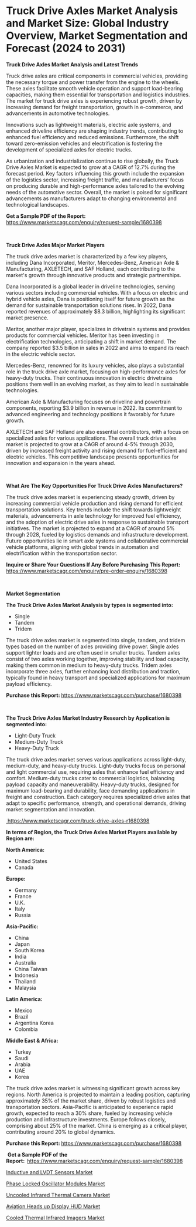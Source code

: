 <p><h1>Truck Drive Axles Market Analysis and Market Size: Global Industry Overview, Market Segmentation and Forecast (2024 to 2031)</h1></p><p><strong>Truck Drive Axles Market Analysis and Latest Trends</strong></p>
<p><p>Truck drive axles are critical components in commercial vehicles, providing the necessary torque and power transfer from the engine to the wheels. These axles facilitate smooth vehicle operation and support load-bearing capacities, making them essential for transportation and logistics industries. The market for truck drive axles is experiencing robust growth, driven by increasing demand for freight transportation, growth in e-commerce, and advancements in automotive technologies. </p><p>Innovations such as lightweight materials, electric axle systems, and enhanced driveline efficiency are shaping industry trends, contributing to enhanced fuel efficiency and reduced emissions. Furthermore, the shift toward zero-emission vehicles and electrification is fostering the development of specialized axles for electric trucks. </p><p>As urbanization and industrialization continue to rise globally, the Truck Drive Axles Market is expected to grow at a CAGR of 12.7% during the forecast period. Key factors influencing this growth include the expansion of the logistics sector, increasing freight traffic, and manufacturers’ focus on producing durable and high-performance axles tailored to the evolving needs of the automotive sector. Overall, the market is poised for significant advancements as manufacturers adapt to changing environmental and technological landscapes.</p></p>
<p><strong>Get a Sample PDF of the Report:&nbsp;</strong> <a href="https://www.marketscagr.com/enquiry/request-sample/1680398?utm_campaign=1573&utm_medium=2&utm_source=Github&utm_content=ia&utm_term=13102024&utm_id=truck-drive-axles">https://www.marketscagr.com/enquiry/request-sample/1680398</a></p>
<p>&nbsp;</p>
<p><strong>Truck Drive Axles Major Market Players</strong></p>
<p><p>The truck drive axles market is characterized by a few key players, including Dana Incorporated, Meritor, Mercedes-Benz, American Axle & Manufacturing, AXLETECH, and SAF Holland, each contributing to the market's growth through innovative products and strategic partnerships.</p><p>Dana Incorporated is a global leader in driveline technologies, serving various sectors including commercial vehicles. With a focus on electric and hybrid vehicle axles, Dana is positioning itself for future growth as the demand for sustainable transportation solutions rises. In 2022, Dana reported revenues of approximately $8.3 billion, highlighting its significant market presence.</p><p>Meritor, another major player, specializes in drivetrain systems and provides products for commercial vehicles. Meritor has been investing in electrification technologies, anticipating a shift in market demand. The company reported $3.5 billion in sales in 2022 and aims to expand its reach in the electric vehicle sector.</p><p>Mercedes-Benz, renowned for its luxury vehicles, also plays a substantial role in the truck drive axle market, focusing on high-performance axles for heavy-duty trucks. Their continuous innovation in electric drivetrains positions them well in an evolving market, as they aim to lead in sustainable technologies.</p><p>American Axle & Manufacturing focuses on driveline and powertrain components, reporting $3.9 billion in revenue in 2022. Its commitment to advanced engineering and technology positions it favorably for future growth.</p><p>AXLETECH and SAF Holland are also essential contributors, with a focus on specialized axles for various applications. The overall truck drive axles market is projected to grow at a CAGR of around 4-5% through 2030, driven by increased freight activity and rising demand for fuel-efficient and electric vehicles. This competitive landscape presents opportunities for innovation and expansion in the years ahead.</p></p>
<p>&nbsp;</p>
<p><strong>What Are The Key Opportunities For Truck Drive Axles Manufacturers?</strong></p>
<p><p>The truck drive axles market is experiencing steady growth, driven by increasing commercial vehicle production and rising demand for efficient transportation solutions. Key trends include the shift towards lightweight materials, advancements in axle technology for improved fuel efficiency, and the adoption of electric drive axles in response to sustainable transport initiatives. The market is projected to expand at a CAGR of around 5% through 2028, fueled by logistics demands and infrastructure development. Future opportunities lie in smart axle systems and collaborative commercial vehicle platforms, aligning with global trends in automation and electrification within the transportation sector.</p></p>
<p><strong>Inquire or Share Your Questions If Any Before Purchasing This Report:</strong> <a href="https://www.marketscagr.com/enquiry/pre-order-enquiry/1680398?utm_campaign=1573&utm_medium=2&utm_source=Github&utm_content=ia&utm_term=13102024&utm_id=truck-drive-axles">https://www.marketscagr.com/enquiry/pre-order-enquiry/1680398</a></p>
<p>&nbsp;</p>
<p><strong>Market Segmentation</strong></p>
<p><strong>The Truck Drive Axles Market Analysis by types is segmented into:</strong></p>
<p><ul><li>Single</li><li>Tandem</li><li>Tridem</li></ul></p>
<p><p>The truck drive axles market is segmented into single, tandem, and tridem types based on the number of axles providing drive power. Single axles support lighter loads and are often used in smaller trucks. Tandem axles consist of two axles working together, improving stability and load capacity, making them common in medium to heavy-duty trucks. Tridem axles incorporate three axles, further enhancing load distribution and traction, typically found in heavy transport and specialized applications for maximum payload efficiency.</p></p>
<p><strong>Purchase this Report:&nbsp;</strong><a href="https://www.marketscagr.com/purchase/1680398?utm_campaign=1573&utm_medium=2&utm_source=Github&utm_content=ia&utm_term=13102024&utm_id=truck-drive-axles">https://www.marketscagr.com/purchase/1680398</a></p>
<p>&nbsp;</p>
<p><strong>The Truck Drive Axles Market Industry Research by Application is segmented into:</strong></p>
<p><ul><li>Light-Duty Truck</li><li>Medium-Duty Truck</li><li>Heavy-Duty Truck</li></ul></p>
<p><p>The truck drive axles market serves various applications across light-duty, medium-duty, and heavy-duty trucks. Light-duty trucks focus on personal and light commercial use, requiring axles that enhance fuel efficiency and comfort. Medium-duty trucks cater to commercial logistics, balancing payload capacity and maneuverability. Heavy-duty trucks, designed for maximum load-bearing and durability, face demanding applications in freight and construction. Each category requires specialized drive axles that adapt to specific performance, strength, and operational demands, driving market segmentation and innovation.</p></p>
<p><a href="https://www.marketscagr.com/truck-drive-axles-r1680398?utm_campaign=1573&utm_medium=2&utm_source=Github&utm_content=ia&utm_term=13102024&utm_id=truck-drive-axles">&nbsp;https://www.marketscagr.com/truck-drive-axles-r1680398</a></p>
<p><strong>In terms of Region, the Truck Drive Axles Market Players available by Region are:</strong></p>
<p>
    <p> <strong> North America: </strong>
        <ul>
            <li>United States</li>
            <li>Canada</li>
        </ul>
        </p> 
    <p> <strong> Europe: </strong>
        <ul>
            <li>Germany</li>
            <li>France</li>
            <li>U.K.</li>
            <li>Italy</li>
            <li>Russia</li>
        </ul>
        </p> 
    <p> <strong> Asia-Pacific: </strong>
        <ul>
            <li>China</li>
            <li>Japan</li>
            <li>South Korea</li>
            <li>India</li>
            <li>Australia</li>
            <li>China Taiwan</li>
            <li>Indonesia</li>
            <li>Thailand</li>
            <li>Malaysia</li>
        </ul>
        </p> 
    <p> <strong> Latin America: </strong>
        <ul>
            <li>Mexico</li>
            <li>Brazil</li>
            <li>Argentina Korea</li>
            <li>Colombia</li>
        </ul>
        </p> 
    <p> <strong> Middle East & Africa: </strong>
        <ul>
            <li>Turkey</li>
            <li>Saudi</li>
            <li>Arabia</li>
            <li>UAE</li>
            <li>Korea</li>
        </ul>
    </p>
    </p>
<p><p>The truck drive axles market is witnessing significant growth across key regions. North America is projected to maintain a leading position, capturing approximately 35% of the market share, driven by robust logistics and transportation sectors. Asia-Pacific is anticipated to experience rapid growth, expected to reach a 30% share, fueled by increasing vehicle production and infrastructure investments. Europe follows closely, comprising about 25% of the market. China is emerging as a critical player, contributing around 20% to global dynamics.</p></p>
<p><strong>Purchase this Report: </strong><a href="https://www.marketscagr.com/purchase/1680398?utm_campaign=1573&utm_medium=2&utm_source=Github&utm_content=ia&utm_term=13102024&utm_id=truck-drive-axles">https://www.marketscagr.com/purchase/1680398</a></p>
<p>&nbsp;<strong>Get a Sample PDF of the Report:&nbsp;&nbsp;</strong><a href="https://www.marketscagr.com/enquiry/request-sample/1680398?utm_campaign=1573&utm_medium=2&utm_source=Github&utm_content=ia&utm_term=13102024&utm_id=truck-drive-axles">https://www.marketscagr.com/enquiry/request-sample/1680398</a></p>
<p><strong></strong></p>
<p><p><a href="https://www.linkedin.com/pulse/inductive-lvdt-sensors-market-overview-forecast-2024-2031-detailed-jhmwf?utm_campaign=1573&utm_medium=2&utm_source=Github&utm_content=ia&utm_term=13102024&utm_id=truck-drive-axles">Inductive and LVDT Sensors Market</a></p><p><a href="https://www.linkedin.com/pulse/phase-locked-oscillator-modules-market-size-share-competitive-landscape-zmpvf?utm_campaign=1573&utm_medium=2&utm_source=Github&utm_content=ia&utm_term=13102024&utm_id=truck-drive-axles">Phase Locked Oscillator Modules Market</a></p><p><a href="https://www.linkedin.com/pulse/strategic-roadmap-success-global-uncooled-infrared-thermal-camera-emjxe?utm_campaign=1573&utm_medium=2&utm_source=Github&utm_content=ia&utm_term=13102024&utm_id=truck-drive-axles">Uncooled Infrared Thermal Camera Market</a></p><p><a href="https://www.linkedin.com/pulse/comprehensive-aviation-heads-up-display-hud-market-report-segmentation-1m1tf?utm_campaign=1573&utm_medium=2&utm_source=Github&utm_content=ia&utm_term=13102024&utm_id=truck-drive-axles">Aviation Heads up Display HUD Market</a></p><p><a href="https://www.linkedin.com/pulse/global-perspectives-cooled-thermal-infrared-imagers-market-x1u0f?utm_campaign=1573&utm_medium=2&utm_source=Github&utm_content=ia&utm_term=13102024&utm_id=truck-drive-axles">Cooled Thermal Infrared Imagers Market</a></p></p>